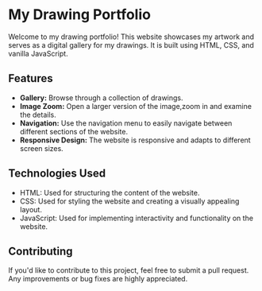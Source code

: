 # My Drawing Portfolio

Welcome to my drawing portfolio! This website showcases my artwork and serves as a digital gallery for my drawings. It is built using HTML, CSS, and vanilla JavaScript.

## Features

- **Gallery:** Browse through a collection of drawings.
- **Image Zoom:** Open a larger version of the image,zoom in and examine the details.
- **Navigation:** Use the navigation menu to easily navigate between different sections of the website.
- **Responsive Design:** The website is responsive and adapts to different screen sizes.

## Technologies Used

- HTML: Used for structuring the content of the website.
- CSS: Used for styling the website and creating a visually appealing layout.
- JavaScript: Used for implementing interactivity and functionality on the website.


## Contributing

If you'd like to contribute to this project, feel free to submit a pull request. Any improvements or bug fixes are highly appreciated.

